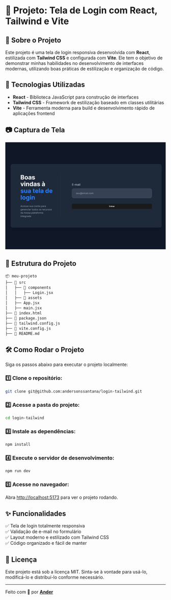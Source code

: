# 📌 Projeto: Tela de Login com React, Tailwind e Vite

## 🚀 Sobre o Projeto
Este projeto é uma tela de login responsiva desenvolvida com **React**, estilizada com **Tailwind CSS** e configurada com **Vite**. Ele tem o objetivo de demonstrar minhas habilidades no desenvolvimento de interfaces modernas, utilizando boas práticas de estilização e organização de código.

## 🎨 Tecnologias Utilizadas
- **React** - Biblioteca JavaScript para construção de interfaces
- **Tailwind CSS** - Framework de estilização baseado em classes utilitárias
- **Vite** - Ferramenta moderna para build e desenvolvimento rápido de aplicações frontend

## 📷 Captura de Tela
![Tela de Login](./src/assets/screenshot.png)

## 📂 Estrutura do Projeto
```
📦 meu-projeto
├── 📂 src
│   ├── 📂 components
│   │   ├── Login.jsx
│   ├── 📂 assets
│   ├── App.jsx
│   ├── main.jsx
├── 📜 index.html
├── 📜 package.json
├── 📜 tailwind.config.js
├── 📜 vite.config.js
├── 📜 README.md
```

## 🛠️ Como Rodar o Projeto
Siga os passos abaixo para executar o projeto localmente:

### 1️⃣ Clone o repositório:
```bash
git clone git@github.com:andersonssantana/login-tailwind.git
```

### 2️⃣ Acesse a pasta do projeto:
```bash
cd login-tailwind
```

### 3️⃣ Instale as dependências:
```bash
npm install
```

### 4️⃣ Execute o servidor de desenvolvimento:
```bash
npm run dev
```

### 5️⃣ Acesse no navegador:
Abra [http://localhost:5173](http://localhost:5173) para ver o projeto rodando.

## ✨ Funcionalidades
✅ Tela de login totalmente responsiva<br>
✅ Validação de e-mail no formulário<br>
✅ Layout moderno e estilizado com Tailwind CSS<br>
✅ Código organizado e fácil de manter<br>

## 📜 Licença
Este projeto está sob a licença MIT. Sinta-se à vontade para usá-lo, modificá-lo e distribuí-lo conforme necessário.

---
Feito com 💙 por **[Ander](https://github.com/andersonssantana)**
